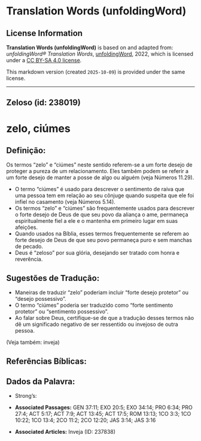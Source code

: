 # Translation Words (unfoldingWord)

## License Information

**Translation Words (unfoldingWord)** is based on and adapted from: _unfoldingWord® Translation Words_, [unfoldingWord](https://unfoldingword.org/utw), 2022, which is licensed under a [CC BY-SA 4.0 license](https://creativecommons.org/licenses/by-sa/4.0/legalcode.en).

This markdown version (created `2025-10-09`) is provided under the same license.



--------------------------------

## Zeloso (id: 238019)

zelo, ciúmes
============

Definição:
----------

Os termos “zelo” e “ciúmes” neste sentido referem\-se a um forte desejo de proteger a pureza de um relacionamento. Eles também podem se referir a um forte desejo de manter a posse de algo ou alguém (veja Números 11\.29\).

* O termo “ciúmes” é usado para descrever o sentimento de raiva que uma pessoa tem em relação ao seu cônjuge quando suspeita que ele foi infiel no casamento (veja Números 5\.14\).
* Os termos “zelo” e “ciúmes” são frequentemente usados para descrever o forte desejo de Deus de que seu povo da aliança o ame, permaneça espiritualmente fiel a ele e o mantenha em primeiro lugar em suas afeições.
* Quando usados na Bíblia, esses termos frequentemente se referem ao forte desejo de Deus de que seu povo permaneça puro e sem manchas de pecado.
* Deus é “zeloso” por sua glória, desejando ser tratado com honra e reverência.

Sugestões de Tradução:
----------------------

* Maneiras de traduzir “zelo” poderiam incluir “forte desejo protetor” ou “desejo possessivo”.
* O termo “ciúmes” poderia ser traduzido como “forte sentimento protetor” ou “sentimento possessivo”.
* Ao falar sobre Deus, certifique\-se de que a tradução desses termos não dê um significado negativo de ser ressentido ou invejoso de outra pessoa.

(Veja também: inveja)

Referências Bíblicas:
---------------------

Dados da Palavra:
-----------------

* Strong’s:

* **Associated Passages:** GEN 37:11; EXO 20:5; EXO 34:14; PRO 6:34; PRO 27:4; ACT 5:17; ACT 7:9; ACT 13:45; ACT 17:5; ROM 13:13; 1CO 3:3; 1CO 10:22; 1CO 13:4; 2CO 11:2; 2CO 12:20; JAS 3:14; JAS 3:16
* **Associated Articles:** Inveja (ID: 237838)

